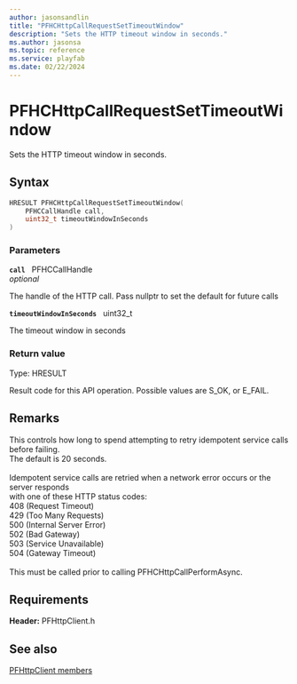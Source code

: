 ```yaml
---
author: jasonsandlin
title: "PFHCHttpCallRequestSetTimeoutWindow"
description: "Sets the HTTP timeout window in seconds."
ms.author: jasonsa
ms.topic: reference
ms.service: playfab
ms.date: 02/22/2024
---
```


# PFHCHttpCallRequestSetTimeoutWindow  

Sets the HTTP timeout window in seconds.  

## Syntax  
  
```cpp
HRESULT PFHCHttpCallRequestSetTimeoutWindow(  
    PFHCCallHandle call,  
    uint32_t timeoutWindowInSeconds  
)  
```  
  
### Parameters  
  
**`call`** &nbsp; PFHCCallHandle  
*optional*  
  
The handle of the HTTP call. Pass nullptr to set the default for future calls  
  
**`timeoutWindowInSeconds`** &nbsp; uint32_t  
  
The timeout window in seconds  
  
  
### Return value
Type: HRESULT
  
Result code for this API operation. Possible values are S_OK, or E_FAIL.
  
## Remarks  
  
This controls how long to spend attempting to retry idempotent service calls before failing.<br /> The default is 20 seconds.<br /><br /> Idempotent service calls are retried when a network error occurs or the server responds <br /> with one of these HTTP status codes:<br /> 408 (Request Timeout)<br /> 429 (Too Many Requests)<br /> 500 (Internal Server Error)<br /> 502 (Bad Gateway)<br /> 503 (Service Unavailable)<br /> 504 (Gateway Timeout)<br /><br /> This must be called prior to calling PFHCHttpCallPerformAsync.<br />
  
## Requirements  
  
**Header:** PFHttpClient.h
  
## See also  
[PFHttpClient members](../pfhttpclient_members.md)  

  
  
